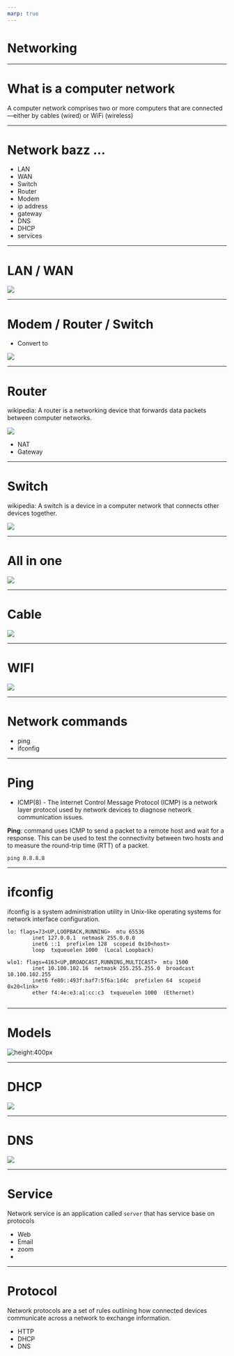```yaml
---
marp: true
---
```


# Networking

---

# What is a computer network

A computer network comprises two or more computers that are connected—either by cables (wired) or WiFi (wireless)

---

# Network bazz ...

- LAN
- WAN
- Switch
- Router
- Modem
- ip address
- gateway
- DNS
- DHCP
- services
---

# LAN / WAN

![](images/lan_wan_isp.png)

---

# Modem / Router / Switch
- Convert to 
  
![](images/modem.png)

---

# Router

wikipedia: A router is a networking device that forwards data packets between computer networks.

![](images/router.png)

- NAT
- Gateway

---

# Switch
wikipedia: A switch is a device in a computer network that connects other devices together.

![](images/switch.png)

---

# All in one

![](images/router_switch.png)

---

# Cable

![](images/cable_cat.png)

---

# WIFI

![](images/wifi24-5.png)

---

# Network commands

- ping
- ifconfig

---

# Ping

- ICMP(8) - The Internet Control Message Protocol (ICMP) is a network layer protocol used by network devices to diagnose network communication issues.

**Ping**: command uses ICMP to send a packet to a remote host and wait for a response. This can be used to test the connectivity between two hosts and to measure the round-trip time (RTT) of a packet.

```
ping 8.8.8.8
```

---

# ifconfig

ifconfig is a system administration utility in Unix-like operating systems for network interface configuration.

```
lo: flags=73<UP,LOOPBACK,RUNNING>  mtu 65536
        inet 127.0.0.1  netmask 255.0.0.0
        inet6 ::1  prefixlen 128  scopeid 0x10<host>
        loop  txqueuelen 1000  (Local Loopback)
        
wlo1: flags=4163<UP,BROADCAST,RUNNING,MULTICAST>  mtu 1500
        inet 10.100.102.16  netmask 255.255.255.0  broadcast 10.100.102.255
        inet6 fe80::493f:baf7:5f6a:1d4c  prefixlen 64  scopeid 0x20<link>
        ether f4:4e:e3:a1:cc:c3  txqueuelen 1000  (Ethernet)
        

```

--- 

# Models

![height:400px](images/4layers.png)

---

# DHCP

![](images/dhcp_auto.png)

---

# DNS

![](images/dns.png)

---

# Service

Network service is an application called `server` that has service base on protocols

- Web
- Email
- zoom
- 
---

# Protocol
Network protocols are a set of rules outlining how connected devices communicate across a network to exchange information.


- HTTP
- DHCP
- DNS